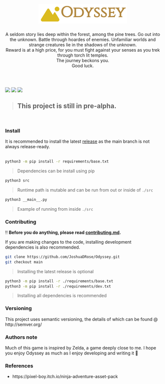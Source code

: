 <!--
<div align="center">
    <h1>
        <a href="https://codecov.io/gh/JoshuaDRose/Odyssey" > 
            <img src="https://img.shields.io/codecov/c/github/JoshuaDRose/Odyssey?color=008080&logo=codecov&logoColor=white&style=for-the-badge&token=EN4JAW4IIH"/> 
     </a>
    </h1>
</div>
<a href="https://github.com/JoshuaDRose/Odyssey/releases">
    <img src='https://img.shields.io/github/v/release/JoshuaDRose/Odyssey?include_prereleases&sort=semver&style=for-the-badge'>
<a href="https://github.com/JoshuaDRose/Odyssey/commits/main">
    <img src='https://img.shields.io/badge/status-maintained-D0F0C0?style=for-the-badge'>
</a>

<img src='https://img.shields.io/tokei/lines/GitHub/JoshuaDRose/Odyssey?color=FC9F1B&label=Lines&logo=Bookmeter&logoColor=white&style=for-the-badge'>

<img src='https://img.shields.io/badge/-Pygame-yellow?color=FF6302&style=for-the-badge&logo=GameJolt&logoColor=893101'>
-->
<div align="center">
    <h1>
        <img src=https://raw.githubusercontent.com/JoshuaDRose/Odyssey/main/docs/logo.png>
    </h1>
    <p>
        A seldom story lies deep within the forest, among the pine trees.
        Go out into the unknown.
        Battle through hoardes of enemies.
        Unfamiliar worlds and strange creatures lie in the shadows of the unknown.<br>
        Reward is at a high price, for you must fight against your senses as you trek through torch lit temples.<br>
        The journey beckons you.<br>
        Good luck.
    </p>
</div>
<br>
<br>

<img src='https://img.shields.io/badge/Python-yellow?color=yellow&style=for-the-badge&logo=python&logoColor=white'> <img src="https://img.shields.io/github/labels/JoshuaDRose/Odyssey/Help%20Wanted?color=FEAB02&style=for-the-badge&logo=Github%20Sponsors&logoColor=white">
<img src='https://img.shields.io/badge/-Open%20source-yellow?color=FF574D&style=for-the-badge&logo=git&logoColor=white'>
<blockquote><h2>This project is still in pre-alpha.</h2></blockquote>
<br>
<h3>Install</h3>
It is recommended to install the latest <a href=https://github.com/JoshuaDRose/Odyssey/tags>release</a> as
 the main branch is not always release-ready.<br>
<br>


```sh
python3 -m pip install -r requirements/base.txt
```
> Dependencies can be install using pip
```sh
python3 src
```
> Runtime path is mutable and can be run from out or inside of `./src`
```sh
python3 __main__.py
```
> Example of running from inside `./src`

<h3>Contributing</h3>

‼️ __Before you do anything, please read [contributing.md](CONTRIBUTING.md).__

If you are making changes to the code, installing development dependencies is also recommended.<br>

```sh
git clone https://github.com/JoshuaDRose/Odyssey.git
git checkout main
```
> Installing the latest release is optional
```sh
python3 -m pip install -r ./requirements/base.txt
python3 -m pip install -r ./requirements/dev.txt
```
> Installing all dependencies is recommended

<p align="left">
<h3>Versioning</h3>
This project uses semantic versioning, the details of which can be found @ http://semver.org/
</p>

### Authors note
Much of this game is inspired by Zelda, a game deeply close to me. I hope you enjoy Odyssey as much as I enjoy developing and writing it 🤍

<p align="left">
<h3>References</h3>
<ul>
    <li>https://pixel-boy.itch.io/ninja-adventure-asset-pack</li>
</ul>
</p>
